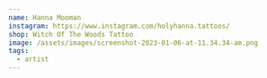 ```yaml
---
name: Hanna Mooman
instagram: https://www.instagram.com/holyhanna.tattoos/
shop: Witch Of The Woods Tattoo
image: /assets/images/screenshot-2023-01-06-at-11.34.34-am.png
tags:
  - artist
---
```

